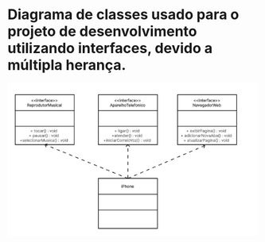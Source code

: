 # Diagrama de classes usado para o projeto de desenvolvimento utilizando interfaces, devido a múltipla herança.
![alt text](image.png)